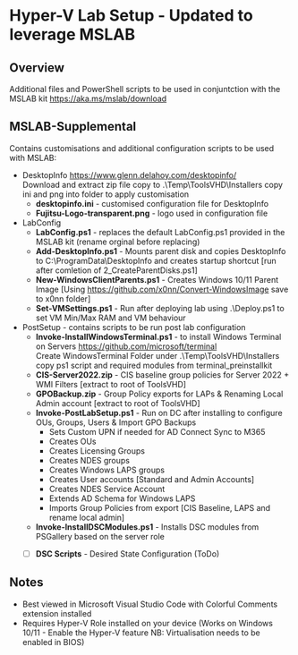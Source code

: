 # Hyper-V Lab Setup - Updated to leverage MSLAB
## Overview
 Additional files and PowerShell scripts to be used in conjuntction with the MSLAB kit https://aka.ms/mslab/download

## MSLAB-Supplemental
 Contains customisations and additional configuration scripts to be used with MSLAB:
 * DesktopInfo https://www.glenn.delahoy.com/desktopinfo/
     <br> Download and extract zip file copy to .\Temp\ToolsVHD\Installers copy ini and png into folder to apply customisation
   * **desktopinfo.ini** - customised configuration file for DesktopInfo
   * **Fujitsu-Logo-transparent.png** - logo used in configuration file  
 * LabConfig
   * **LabConfig.ps1** - replaces the default LabConfig.ps1 provided in the MSLAB kit (rename orginal before replacing)
   * **Add-DesktopInfo.ps1** - Mounts parent disk and copies DesktopInfo to C:\ProgramData\DesktopInfo and creates startup shortcut [run after comletion of 2_CreateParentDisks.ps1]
   * **New-WindowsClientParents.ps1** - Creates Windows 10/11 Parent Image  [Using https://github.com/x0nn/Convert-WindowsImage save to x0nn folder] 
   * **Set-VMSettings.ps1** - Run after deploying lab using .\Deploy.ps1 to set VM Min/Max RAM and VM behaviour
 * PostSetup - contains scripts to be run post lab configuration
   * **Invoke-InstallWindowsTerminal.ps1** - to install Windows Terminal on Servers https://github.com/microsoft/terminal
     <br> Create WindowsTerminal Folder under .\Temp\ToolsVHD\Installers copy ps1 script and required modules from terminal_preinstallkit
   * **CIS-Server2022.zip** - CIS baseline group policies for Server 2022 + WMI Filters [extract to root of ToolsVHD]
   * **GPOBackup.zip** - Group Policy exports for LAPs & Renaming Local Admin account [extract to root of ToolsVHD]
   * **Invoke-PostLabSetup.ps1** - Run on DC after installing to configure OUs, Groups, Users & Import GPO Backups
     * Sets Custom UPN if needed for AD Connect Sync to M365   
     *  Creates OUs  
     *  Creates Licensing Groups  
     *  Creates NDES groups  
     *  Creates Windows LAPS groups
     *  Creates User accounts [Standard and Admin Accounts] 
     *  Creates NDES Service Account 
     *  Extends AD Schema for Windows LAPS 
     *  Imports Group Policies from export [CIS Baseline, LAPS and rename local admin]
   *  **Invoke-InstallDSCModules.ps1** - Installs DSC modules from PSGallery based on the server role  
   - [ ] **DSC Scripts** - Desired State Configuration  (ToDo)
  

## Notes
 * Best viewed in Microsoft Visual Studio Code with Colorful Comments extension installed
 * Requires Hyper-V Role installed on your device (Works on Windows 10/11 - Enable the Hyper-V feature NB: Virtualisation needs to be enabled in BIOS)
